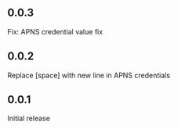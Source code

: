 ## 0.0.3
Fix: APNS credential value fix

## 0.0.2
Replace [space] with new line in APNS credentials

## 0.0.1
Initial release
